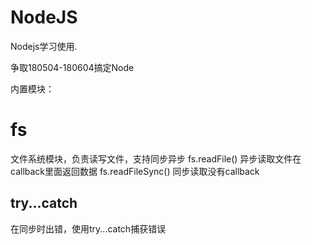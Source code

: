 # NodeJS
Nodejs学习使用.

争取180504-180604搞定Node

内置模块：
# fs
文件系统模块，负责读写文件，支持同步异步
 fs.readFile()  异步读取文件在callback里面返回数据
 fs.readFileSync() 同步读取没有callback
 ## try...catch 
 在同步时出错，使用try...catch捕获错误